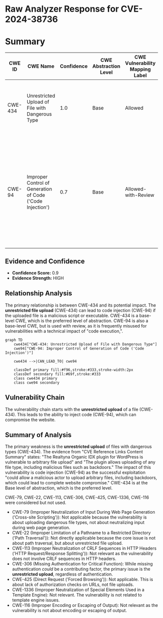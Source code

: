 # Raw Analyzer Response for CVE-2024-38736

# Summary

| CWE ID | CWE Name | Confidence | CWE Abstraction Level | CWE Vulnerability Mapping Label | CWE-Vulnerability Mapping Notes |
|---|---|---|---|---|---|
| CWE-434 | Unrestricted Upload of File with Dangerous Type | 1.0 | Base | Allowed | Primary CWE: The plugin allows uploading of any file type, including malicious files such as backdoors. |
| CWE-94 | Improper Control of Generation of Code ('Code Injection') | 0.7 | Base | Allowed-with-Review | Secondary Candidate: Successful exploitation could allow a malicious actor to upload arbitrary files, including backdoors, which could lead to code injection and complete website compromise. |

## Evidence and Confidence

*   **Confidence Score:** 0.9
*   **Evidence Strength:** HIGH

## Relationship Analysis
The primary relationship is between CWE-434 and its potential impact. The **unrestricted file upload** (CWE-434) can lead to code injection (CWE-94) if the uploaded file is a malicious script or executable. CWE-434 is a base-level CWE, which is the preferred level of abstraction. CWE-94 is also a base-level CWE, but is used with review, as it is frequently misused for vulnerabilities with a technical impact of "code execution,".

```mermaid
graph TD
    cwe434["CWE-434: Unrestricted Upload of File with Dangerous Type"]
    cwe94["CWE-94: Improper Control of Generation of Code ('Code Injection')"]
    
    cwe434 -->|CAN_LEAD_TO| cwe94

    classDef primary fill:#f96,stroke:#333,stroke-width:2px
    classDef secondary fill:#69f,stroke:#333
    class cwe434 primary
    class cwe94 secondary
```

## Vulnerability Chain
The vulnerability chain starts with the **unrestricted upload** of a file (CWE-434). This leads to the ability to inject code (CWE-94), which can compromise the website.

## Summary of Analysis
The primary weakness is the **unrestricted upload** of files with dangerous types (CWE-434). The evidence from "CVE Reference Links Content Summary" states: "The Realtyna Organic IDX plugin for WordPress is vulnerable to arbitrary file upload" and "The plugin allows uploading of any file type, including malicious files such as backdoors." The impact of this vulnerability is code injection (CWE-94) as the successful exploitation "could allow a malicious actor to upload arbitrary files, including backdoors, which could lead to complete website compromise." CWE-434 is at the Base level of abstraction, which is the preferred level.

CWE-79, CWE-22, CWE-113, CWE-306, CWE-425, CWE-1336, CWE-116 were considered but not used.
*   CWE-79 (Improper Neutralization of Input During Web Page Generation ('Cross-site Scripting')): Not applicable because the vulnerability is about uploading dangerous file types, not about neutralizing input during web page generation.
*   CWE-22 (Improper Limitation of a Pathname to a Restricted Directory ('Path Traversal')): Not directly applicable because the core issue is not about path traversal, but about unrestricted file upload.
*   CWE-113 (Improper Neutralization of CRLF Sequences in HTTP Headers ('HTTP Request/Response Splitting')): Not relevant as the vulnerability does not involve CRLF sequences in HTTP headers.
*   CWE-306 (Missing Authentication for Critical Function): While missing authentication *could* be a contributing factor, the primary issue is the **unrestricted upload**, regardless of authentication.
*   CWE-425 (Direct Request ('Forced Browsing')): Not applicable. This is about lack of authorization checks on URLs, not file uploads.
*   CWE-1336 (Improper Neutralization of Special Elements Used in a Template Engine): Not relevant. The vulnerability is not related to template engine issues.
*   CWE-116 (Improper Encoding or Escaping of Output): Not relevant as the vulnerability is not about encoding or escaping of output.